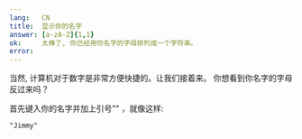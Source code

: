 ```yaml
---
lang:   CN
title:  显示你的名字
answer: [a-zA-Z]{1,1}
ok:     太棒了, 你已经用你名字的字母排列成一个字符串。
error:  
---
```


当然, 计算机对于数字是非常方便快捷的。让我们接着来。 你想看到你名字的字母反过来吗？

首先键入你的名字并加上引号"" ，就像这样:

    "Jimmy"
